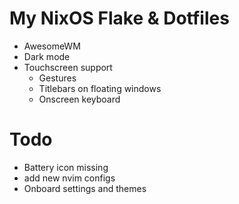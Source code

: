 # My NixOS Flake & Dotfiles
* AwesomeWM
* Dark mode
* Touchscreen support
  * Gestures
  * Titlebars on floating windows
  * Onscreen keyboard

# Todo
* Battery icon missing
* add new nvim configs
* Onboard settings and themes
